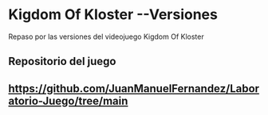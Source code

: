 # Kigdom Of Kloster --Versiones
 Repaso por las versiones del videojuego Kigdom Of Kloster 

 
Repositorio del juego 
-------------------------------------------------------------------------------------------
https://github.com/JuanManuelFernandez/Laboratorio-Juego/tree/main
-------------------------------------------------------------------------------------------
